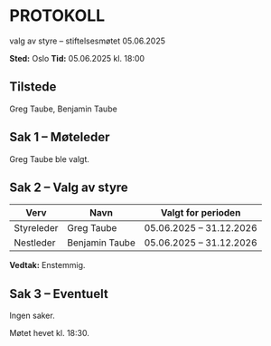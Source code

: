# PROTOKOLL

valg av styre – stiftelsesmøtet 05.06.2025

**Sted:** Oslo
**Tid:** 05.06.2025 kl. 18:00

## Tilstede

Greg Taube, Benjamin Taube

## Sak 1 – Møteleder

Greg Taube ble valgt.

## Sak 2 – Valg av styre

| Verv | Navn | Valgt for perioden |
|------|------|-------------------|
| Styreleder | Greg Taube | 05.06.2025 – 31.12.2026 |
| Nestleder | Benjamin Taube | 05.06.2025 – 31.12.2026 |

**Vedtak:** Enstemmig.

## Sak 3 – Eventuelt

Ingen saker.

Møtet hevet kl. 18:30.
